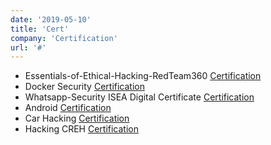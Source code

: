 ```yaml
---
date: '2019-05-10'
title: 'Cert'
company: 'Certification'
url: '#'
---
```


- Essentials-of-Ethical-Hacking-RedTeam360 [Certification](https://drive.google.com/file/d/1boGQDbWOkMz7Jdr7ql9lTcDwVFLUSPTC/view?usp=sharing)
- Docker Security [Certification](https://drive.google.com/file/d/1auTtmsb-B5Fw-ivx1C1k6PO_UMr58vvl/view?usp=sharing)
- Whatsapp-Security ISEA Digital Certificate [Certification](https://drive.google.com/file/d/1ajYcJXjISLIKN51yKcd9dI6CxuCWspP_/view?usp=sharing)
- Android [Certification](https://drive.google.com/file/d/1ambudclvmj3jLKvEQCr2l73dImX24UxS/view?usp=sharing)
- Car Hacking [Certification](https://drive.google.com/file/d/1atm1PrqKvV8pBf1J3mxGMgQqKnVqycdO/view?usp=sharing)
- Hacking CREH [Certification](https://drive.google.com/file/d/1b8gCowdKBqj4Cyz7ktJMITnwXb3EGIUA/view?usp=sharing)